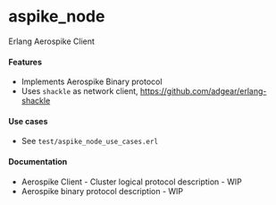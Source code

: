 aspike_node
=====

Erlang Aerospike Client

#### Features

* Implements Aerospike Binary protocol
* Uses ```shackle``` as network client, https://github.com/adgear/erlang-shackle

#### Use cases

* See ```test/aspike_node_use_cases.erl```

#### Documentation

* Aerospike Client - Cluster logical protocol description - WIP
* Aerospike binary protocol description - WIP
